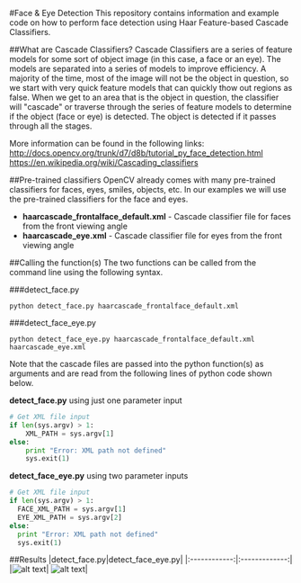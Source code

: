 #Face & Eye Detection
This repository contains information and example code on how to perform face detection using Haar Feature-based Cascade Classifiers.

##What are Cascade Classifiers?
Cascade Classifiers are a series of feature models for some sort of object image (in this case, a face or an eye). The models are separated into a series of models to improve efficiency. A majority of the time, most of the image will not be the object in question, so we start with very quick feature models that can quickly thow out regions as false. When we get to an area that is the object in question, the classifier will "cascade" or traverse through the series of feature models to determine if the object (face or eye) is detected. The object is detected if it passes through all the stages.

More information can be found in the following links:
http://docs.opencv.org/trunk/d7/d8b/tutorial_py_face_detection.html
https://en.wikipedia.org/wiki/Cascading_classifiers

##Pre-trained classifiers
OpenCV already comes with many pre-trained classifiers for faces, eyes, smiles, objects, etc. In our examples we will use the pre-trained classifiers for the face and eyes.
- **haarcascade_frontalface_default.xml** - Cascade classifier file for faces from the front viewing angle
- **haarcascade_eye.xml** - Cascade classifier file for eyes from the front viewing angle

##Calling the function(s)
The two functions can be called from the command line using the following syntax.

###detect_face.py
```
python detect_face.py haarcascade_frontalface_default.xml
```
###detect_face_eye.py
```
python detect_face_eye.py haarcascade_frontalface_default.xml haarcascade_eye.xml
```

Note that the cascade files are passed into the python function(s) as arguments and are read from the following lines of python code shown below.

**detect_face.py** using just one parameter input
```python
# Get XML file input
if len(sys.argv) > 1:
	XML_PATH = sys.argv[1]
else:
	print "Error: XML path not defined"
	sys.exit(1)
  ```
  
  **detect_face_eye.py** using two parameter inputs
  ```python
  # Get XML file input
if len(sys.argv) > 1:
	FACE_XML_PATH = sys.argv[1]
	EYE_XML_PATH = sys.argv[2]
else:
	print "Error: XML path not defined"
	sys.exit(1)
  ```
##Results
|detect_face.py|detect_face_eye.py|
|:------------:|:-------------:|
|![alt text](https://github.com/mvartani76/iot-detroit-jan2017/blob/master/Images/face_detect_result.png "Face Detection Result")| ![alt text](https://github.com/mvartani76/iot-detroit-jan2017/blob/master/Images/face_detect_eye_result.png "Face & Eye Detection Result")|

